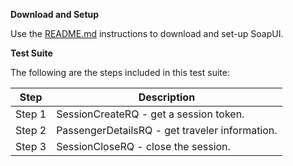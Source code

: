 **Download and Setup**

Use the [README.md](/SabreAPIsTestSuites/README.md) instructions to download and
set-up SoapUI.

**Test Suite**

The following are the steps included in this test suite:

| **Step** | **Description**                                               |
|----------|---------------------------------------------------------------|
| Step 1   | SessionCreateRQ - get a session token.         |
| Step 2   | PassengerDetailsRQ - get traveler information. |
| Step 3   | SessionCloseRQ - close the session.            |



